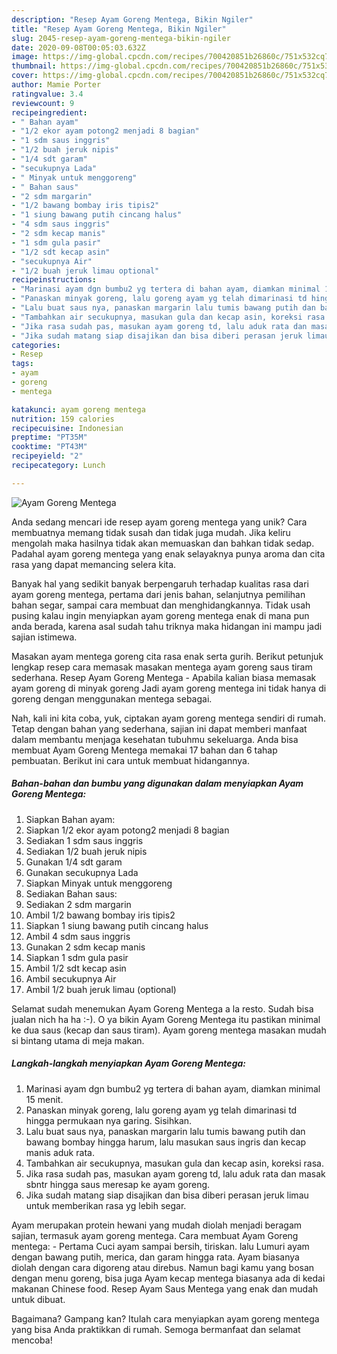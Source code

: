 ```yaml
---
description: "Resep Ayam Goreng Mentega, Bikin Ngiler"
title: "Resep Ayam Goreng Mentega, Bikin Ngiler"
slug: 2045-resep-ayam-goreng-mentega-bikin-ngiler
date: 2020-09-08T00:05:03.632Z
image: https://img-global.cpcdn.com/recipes/700420851b26860c/751x532cq70/ayam-goreng-mentega-foto-resep-utama.jpg
thumbnail: https://img-global.cpcdn.com/recipes/700420851b26860c/751x532cq70/ayam-goreng-mentega-foto-resep-utama.jpg
cover: https://img-global.cpcdn.com/recipes/700420851b26860c/751x532cq70/ayam-goreng-mentega-foto-resep-utama.jpg
author: Mamie Porter
ratingvalue: 3.4
reviewcount: 9
recipeingredient:
- " Bahan ayam"
- "1/2 ekor ayam potong2 menjadi 8 bagian"
- "1 sdm saus inggris"
- "1/2 buah jeruk nipis"
- "1/4 sdt garam"
- "secukupnya Lada"
- " Minyak untuk menggoreng"
- " Bahan saus"
- "2 sdm margarin"
- "1/2 bawang bombay iris tipis2"
- "1 siung bawang putih cincang halus"
- "4 sdm saus inggris"
- "2 sdm kecap manis"
- "1 sdm gula pasir"
- "1/2 sdt kecap asin"
- "secukupnya Air"
- "1/2 buah jeruk limau optional"
recipeinstructions:
- "Marinasi ayam dgn bumbu2 yg tertera di bahan ayam, diamkan minimal 15 menit."
- "Panaskan minyak goreng, lalu goreng ayam yg telah dimarinasi td hingga permukaan nya garing. Sisihkan."
- "Lalu buat saus nya, panaskan margarin lalu tumis bawang putih dan bawang bombay hingga harum, lalu masukan saus ingris dan kecap manis aduk rata."
- "Tambahkan air secukupnya, masukan gula dan kecap asin, koreksi rasa."
- "Jika rasa sudah pas, masukan ayam goreng td, lalu aduk rata dan masak sbntr hingga saus meresap ke ayam goreng."
- "Jika sudah matang siap disajikan dan bisa diberi perasan jeruk limau untuk memberikan rasa yg lebih segar."
categories:
- Resep
tags:
- ayam
- goreng
- mentega

katakunci: ayam goreng mentega 
nutrition: 159 calories
recipecuisine: Indonesian
preptime: "PT35M"
cooktime: "PT43M"
recipeyield: "2"
recipecategory: Lunch

---
```



![Ayam Goreng Mentega](https://img-global.cpcdn.com/recipes/700420851b26860c/751x532cq70/ayam-goreng-mentega-foto-resep-utama.jpg)

Anda sedang mencari ide resep ayam goreng mentega yang unik? Cara membuatnya memang tidak susah dan tidak juga mudah. Jika keliru mengolah maka hasilnya tidak akan memuaskan dan bahkan tidak sedap. Padahal ayam goreng mentega yang enak selayaknya punya aroma dan cita rasa yang dapat memancing selera kita.

Banyak hal yang sedikit banyak berpengaruh terhadap kualitas rasa dari ayam goreng mentega, pertama dari jenis bahan, selanjutnya pemilihan bahan segar, sampai cara membuat dan menghidangkannya. Tidak usah pusing kalau ingin menyiapkan ayam goreng mentega enak di mana pun anda berada, karena asal sudah tahu triknya maka hidangan ini mampu jadi sajian istimewa.

Masakan ayam mentega goreng cita rasa enak serta gurih. Berikut petunjuk lengkap resep cara memasak masakan mentega ayam goreng saus tiram sederhana. Resep Ayam Goreng Mentega - Apabila kalian biasa memasak ayam goreng di minyak goreng Jadi ayam goreng mentega ini tidak hanya di goreng dengan menggunakan mentega sebagai.


Nah, kali ini kita coba, yuk, ciptakan ayam goreng mentega sendiri di rumah. Tetap dengan bahan yang sederhana, sajian ini dapat memberi manfaat dalam membantu menjaga kesehatan tubuhmu sekeluarga. Anda bisa membuat Ayam Goreng Mentega memakai 17 bahan dan 6 tahap pembuatan. Berikut ini cara untuk membuat hidangannya.

<!--inarticleads1-->

##### Bahan-bahan dan bumbu yang digunakan dalam menyiapkan Ayam Goreng Mentega:

1. Siapkan  Bahan ayam:
1. Siapkan 1/2 ekor ayam potong2 menjadi 8 bagian
1. Sediakan 1 sdm saus inggris
1. Sediakan 1/2 buah jeruk nipis
1. Gunakan 1/4 sdt garam
1. Gunakan secukupnya Lada
1. Siapkan  Minyak untuk menggoreng
1. Sediakan  Bahan saus:
1. Sediakan 2 sdm margarin
1. Ambil 1/2 bawang bombay iris tipis2
1. Siapkan 1 siung bawang putih cincang halus
1. Ambil 4 sdm saus inggris
1. Gunakan 2 sdm kecap manis
1. Siapkan 1 sdm gula pasir
1. Ambil 1/2 sdt kecap asin
1. Ambil secukupnya Air
1. Ambil 1/2 buah jeruk limau (optional)


Selamat sudah menemukan Ayam Goreng Mentega a la resto. Sudah bisa jualan nich ha ha :-). O ya bikin Ayam Goreng Mentega itu pastikan minimal ke dua saus (kecap dan saus tiram). Ayam goreng mentega masakan mudah si bintang utama di meja makan. 

<!--inarticleads2-->

##### Langkah-langkah menyiapkan Ayam Goreng Mentega:

1. Marinasi ayam dgn bumbu2 yg tertera di bahan ayam, diamkan minimal 15 menit.
1. Panaskan minyak goreng, lalu goreng ayam yg telah dimarinasi td hingga permukaan nya garing. Sisihkan.
1. Lalu buat saus nya, panaskan margarin lalu tumis bawang putih dan bawang bombay hingga harum, lalu masukan saus ingris dan kecap manis aduk rata.
1. Tambahkan air secukupnya, masukan gula dan kecap asin, koreksi rasa.
1. Jika rasa sudah pas, masukan ayam goreng td, lalu aduk rata dan masak sbntr hingga saus meresap ke ayam goreng.
1. Jika sudah matang siap disajikan dan bisa diberi perasan jeruk limau untuk memberikan rasa yg lebih segar.


Ayam merupakan protein hewani yang mudah diolah menjadi beragam sajian, termasuk ayam goreng mentega. Cara membuat Ayam Goreng mentega: - Pertama Cuci ayam sampai bersih, tiriskan. lalu Lumuri ayam dengan bawang putih, merica, dan garam hingga rata. Ayam biasanya diolah dengan cara digoreng atau direbus. Namun bagi kamu yang bosan dengan menu goreng, bisa juga Ayam kecap mentega biasanya ada di kedai makanan Chinese food. Resep Ayam Saus Mentega yang enak dan mudah untuk dibuat. 

Bagaimana? Gampang kan? Itulah cara menyiapkan ayam goreng mentega yang bisa Anda praktikkan di rumah. Semoga bermanfaat dan selamat mencoba!

